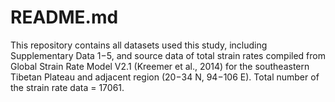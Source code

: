 # README.md
This repository contains all datasets used this study, including Supplementary Data 1−5, and source data of total strain rates compiled from Global Strain Rate Model V2.1 (Kreemer et al., 2014) for the southeastern Tibetan Plateau and adjacent region (20−34 N, 94−106 E). Total number of the strain rate data = 17061.
